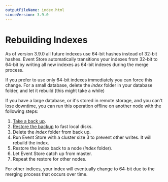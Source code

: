 ```yaml
---
outputFileName: index.html
sinceVersion: 3.9.0
---
```


# Rebuilding Indexes

As of version 3.9.0 all future indexes use 64-bit hashes instead of 32-bit hashes. Event Store automatically transitions your indexes from 32-bit to 64-bit by writing all new indexes as 64-bit indexes during the merge process.

If you prefer to use only 64-bit indexes immediately you can force this change. For a small database, delete the _index_ folder in your database folder, and let it rebuild (this might take a while)

If you have a large database, or it's stored in remote storage, and you can't lose downtime, you can run this operation offline on another node with the following steps:


1.  [Take a back up](~server/database-backup.md).
2.  [Restore the backup](~server/database-backup.md) to fast local disks.
3.  Delete the _index_ folder from back up.
4.  Run Event Store with a cluster size 3 to prevent other writes. It will rebuild the index.
5.  Restore the index back to a node (_index_ folder).
6.  Let Event Store catch up from master.
7.  Repeat the restore for other nodes.

For other indices, your index will eventually change to 64-bit due to the merging process that occurs over time.

